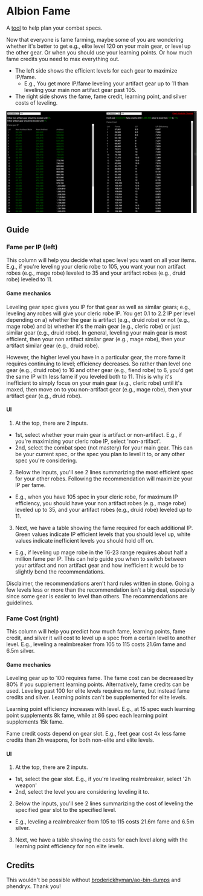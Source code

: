 # Albion Fame

A [tool](https://mahhov.github.io/albion-fame/) to help plan your combat specs.

Now that everyone is fame farming, maybe some of you are wondering whether it's better to get e.g., elite level 120 on your main gear, or level up the other gear. Or when you should use your learning points. Or how much fame credits you need to max everything out.

- The left side shows the efficient levels for each gear to maximize IP/fame.
    - E.g., You get more IP/fame leveling your artifact gear up to 11 than leveling your main non artifact gear past 105.
- The right side shows the fame, fame credit, learning point, and silver costs of leveling.

![screenshot](screenshot.png)

## Guide

### Fame per IP (left)

This column will help you decide what spec level you want on all your items. E.g., if you're leveling your cleric robe to 105, you want your non artifact robes (e.g., mage robe) leveled to 35 and your artifact robes (e.g., druid robe) leveled to 11.

#### Game mechanics

Leveling gear spec gives you IP for that gear as well as similar gears; e.g., leveling any robes will give your cleric robe IP. You get 0.1 to 2.2 IP per level depending on a) whether the gear is artifact (e.g., druid robe) or not (e.g., mage robe) and b) whether it's the main gear (e.g., cleric robe) or just similar gear (e.g., druid robe). In general, leveling your main gear is most efficient, then your non artifact similar gear (e.g., mage robe), then your artifact similar gear (e.g., druid robe).

However, the higher level you have in a particular gear, the more fame it requires continuing to level; efficiency decreases. So rather than level one gear (e.g., druid robe) to 16 and other gear (e.g., fiend robe) to 6, you'd get the same IP with less fame if you leveled both to 11. This is why it's inefficient to simply focus on your main gear (e.g., cleric robe) until it's maxed, then move on to you non-artifact gear (e.g., mage robe), then your artifact gear (e.g., druid robe).

#### UI

1) At the top, there are 2 inputs.
  - 1st, select whether your main gear is artifact or non-artifact. E.g., if you're maximizing your cleric robe IP, select 'non-artifact'.
  - 2nd, select the combat spec (not mastery) for your main gear. This can be your current spec, or the spec you plan to level it to, or any other spec you're considering.
2) Below the inputs, you'll see 2 lines summarizing the most efficient spec for your other robes. Following the recommendation will maximize your IP per fame.
  - E.g., when you have 105 spec in your cleric robe, for maximum IP efficiency, you should have your non artifact robes (e.g., mage robe) leveled up to 35, and your artifact robes (e.g., druid robe) leveled up to 11.
3) Next, we have a table showing the fame required for each additional IP. Green values indicate IP efficient levels that you should level up, white values indicate inefficient levels you should hold off on.
  - E.g., if leveling up mage robe in the 16-23 range requires about half a million fame per IP. This can help guide you when to switch between your artifact and non artifact gear and how inefficient it would be to slightly bend the recommendations.

Disclaimer, the recommendations aren't hard rules written in stone. Going a few levels less or more than the recommendation isn't a big deal, especially since some gear is easier to level than others. The recommendations are guidelines.

### Fame Cost (right)

This column will help you predict how much fame, learning points, fame credit, and silver it will cost to level up a spec from a certain level to another level. E.g., leveling a realmbreaker from 105 to 115 costs 21.6m fame and 6.5m silver.

#### Game mechanics

Leveling gear up to 100 requires fame. The fame cost can be decreased by 80% if you supplement learning points. Alternatively, fame credits can be used. Leveling past 100 for elite levels requires no fame, but instead fame credits and silver. Learning points can't be supplemented for elite levels.

Learning point efficiency increases with level. E.g., at 15 spec each learning point supplements 8k fame, while at 86 spec each learning point supplements 15k fame.

Fame credit costs depend on gear slot. E.g., feet gear cost 4x less fame credits than 2h weapons, for both non-elite and elite levels.

#### UI

1) At the top, there are 2 inputs.
  - 1st, select the gear slot. E.g., if you're leveling realmbreaker, select '2h weapon'
  - 2nd, select the level you are considering leveling it to.
2) Below the inputs, you'll see 2 lines summarizing the cost of leveling the specified gear slot to the specified level.
 - E.g., leveling a realmbreaker from 105 to 115 costs 21.6m fame and 6.5m silver.
3) Next, we have a table showing the costs for each level along with the learning point efficiency for non elite levels.

## Credits

This wouldn't be possible without [broderickhyman/ao-bin-dumps](https://github.com/broderickhyman/ao-bin-dumps) and phendryx.
Thank you!
